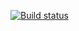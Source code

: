 [![Build status](https://ci.appveyor.com/api/projects/status/hsgol0weokboffvo?svg=true)](https://ci.appveyor.com/project/Nikitaram95/selenium)